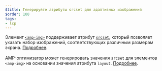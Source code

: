 ```yaml
---
$title: Генерируйте атрибуты srcset для адаптивных изображений
$order: 100
tags:
- lcp
---
```


Элемент [`<amp-img>`](https://amp.dev/documentation/components/amp-img/?format=websites) поддерживает атрибут [`srcset`](https://web.dev/use-srcset-to-automatically-choose-the-right-image/), который позволяет указать набор изображений, соответствующих различным размерам экрана. [Подробнее](https://amp.dev/documentation/guides-and-tutorials/develop/style_and_layout/art_direction/). <br><br>AMP-оптимизатор может генерировать значения `srcset` для элементов `<amp-img>` на основании значения атрибута `layout`. [Подробнее](https://amp.dev/documentation/guides-and-tutorials/optimize-and-measure/amp-optimizer-guide/node-amp-optimizer/?format=websites#image-optimization).
